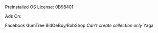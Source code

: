 Preinstalled OS License: 0B98401

Ads On:

Facebook
GumTree
BidOeBuy/BobShop *Can't create collection only*
Yaga

